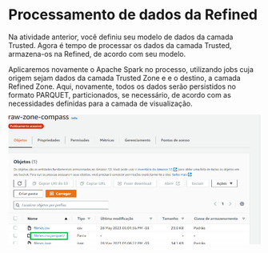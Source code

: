 # Processamento de dados da Refined

Na atividade anterior, você definiu seu modelo de dados da camada Trusted. Agora é tempo de processar os dados da camada Trusted, armazena-os na Refined, de acordo com seu modelo.

Aplicaremos novamente o Apache Spark no processo, utilizando jobs cuja origem sejam dados da camada Trusted Zone e e o destino, a camada Refined Zone.  Aqui, novamente, todos os dados serão persistidos no formato PARQUET, particionados, se necessário,  de acordo com as necessidades definidas para a camada de visualização.

![Imagem Demonstrativa](img/parq.png)
